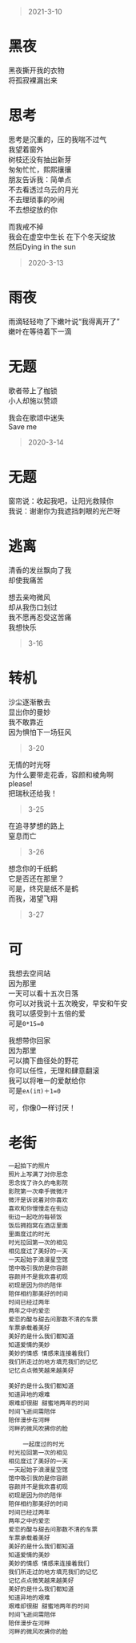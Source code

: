 
> 2021-3-10 
# 黑夜

黑夜撕开我的衣物   
将孤寂裸漏出来


# 思考  

思考是沉重的，压的我喘不过气    
我望着窗外   
树枝还没有抽出新芽   
匆匆忙忙，熙熙攘攘   
朋友告诉我：简单点   
不去看透过乌云的月光   
不去理琐事的吵闹   
不去想绽放的你   

而我戒不掉    
我会在虚空中生长
在下个冬天绽放   
然后Dying in the sun  


> 2020-3-13  

# 雨夜   

雨滴轻轻吻了下嫩叶说“我得离开了”    
嫩叶在等待着下一滴  


# 无题   

歌者带上了枷锁   
小人却施以赞颂   

我会在歌颂中迷失   
Save me


> 2020-3-14   

#  无题

窗帘说：收起我吧，让阳光救赎你   
我说：谢谢你为我遮挡刺眼的光芒呀


# 逃离   

清香的发丝飘向了我    
却使我痛苦   
    
想去亲吻微风   
却从我伤口划过   
我不愿再忍受这苦痛  
我想快乐


> 3-16    

# 转机
沙尘逐渐散去   
显出你的曼妙     
我不敢靠近    
因为惧怕下一场狂风   

 

> 3-20  

无情的时光呀  
为什么要带走花香，容颜和棱角啊  
please!  
把瑞秋还给我！



> 3-25   

在追寻梦想的路上  
窒息而亡  


 
> 3-26  

想念你的千纸鹤  
它是否还在那里？    
可是，终究是纸不是鹤  
而我，渴望飞翔 


> 3-27  
# 可  

我想去空间站    
因为那里    
一天可以看十五次日落    
你可以对我说十五次晚安，早安和午安    
我可以感受到十五倍的爱    
可是`0*15=0`    
    

我想带你回家   
因为那里    
可以摘下曲径处的野花   
你可以任性，无理和肆意翻滚   
我可以将唯一的爱献给你  
可是`e∧(iπ)＋1=0`   

可，你像0一样讨厌！




# 老街  

	一起拍下的照片    
	照片上写满了对你思念    
	思念找了许久的电影院   
	影院第一次牵手微微汗  
	微汗是诉说着对你喜欢  
	喜欢和你慢慢走在街边  
	街边一起吃的每顿饭  
	饭后拥抱窝在酒店里面  
	里面度过的时光  
	时光拉回第一次的相见  
	相见度过了美好的一天   
	一天起始于浪漫星空馆  
	馆中吸引我的是你容颜  
	容颜并不是我欢喜初现  
	初现是因为你的陪伴  
	陪伴相约那美好的时间  
	时间已经过两年  
	两年之中的爱恋  
	爱恋的酸与甜去问那数不清的车票  
	车票承载着美好   
	美好的是什么我们都知道   
	知道爱情的美妙  
	美妙的情感 情感来连接着我们  
	我们所走过的地方填充我们的记忆  
	记忆点点微笑越来越美好  
    
    美好的是什么我们都知道  
	知道异地的艰难  
	艰难却很甜 甜蜜地两年的时间  
	时间飞逝间需陪伴  
	陪伴漫步在河畔   
    河畔的微风吹拂你的脸   
    
    	一起度过的时光  
	时光拉回第一次的相见  
	相见度过了美好的一天  
	一天起始于浪漫星空馆  
	馆中吸引我的是你容颜  
	容颜并不是我欢喜初现  
	初现是因为你的陪伴  
	陪伴相约那美好的时间  
	时间已经过两年  
	两年之中的爱恋  
	爱恋的酸与甜去问那数不清的车票  
	车票承载着美好  
	美好的是什么我们都知道  
	知道爱情的美妙  
	美妙的情感 情感来连接着我们  
	我们所走过的地方填充我们的记忆  
	记忆点点微笑越来越美好   
	美好的是什么我们都知道  
	知道异地的艰难  
	艰难却很甜 甜蜜地两年的时间  
	时间飞逝间需陪伴  
	陪伴漫步在河畔  
	河畔的微风吹拂你的脸   

    
    
    
    
 







